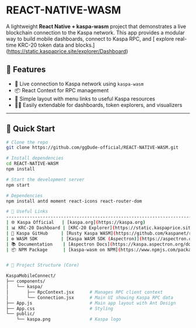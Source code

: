 # REACT-NATIVE-WASM

A lightweight **React Native + kaspa-wasm** project that demonstrates a live blockchain connection to the Kaspa network. This app provides a modular way to build mobile dashboards, connect to Kaspa RPC, and [ explore real-time KRC-20 token data and blocks.] (https://static.kaspaprice.site/explorer/Dashboard)

## 📱 Features

- 🔗 Live connection to Kaspa network using `kaspa-wasm`
- 📦 React Context for RPC management
- 🧱 Simple layout with menu links to useful Kaspa resources
- 🧑‍💻 Easily extendable for dashboards, token explorers, and visualizers

---

## 🚀 Quick Start

```bash
# Clone the repo
git clone https://github.com/ggDude-official/REACT-NATIVE-WASM.git

# Install dependencies
cd REACT-NATIVE-WASM
npm install

# Start the development server
npm start

# Dependencies
npm install antd moment react-icons react-router-dom

# 🔗 Useful Links
-------------------------------------------------------------------------------------- |
| 🌐 Kaspa Official   | [kaspa.org](https://kaspa.org)                                                         |
| 📊 KRC-20 Dashboard | [KRC-20 Explorer](https://static.kaspaprice.site/explorer/Dashboard)                   |
| 🧠 Kaspa GitHub     | [Rusty Kaspa WASM](https://github.com/kaspanet/rusty-kaspa/blob/master/wasm/README.md) |
| ⚙️ WASM SDK         | [Kaspa WASM SDK (Aspectron)](https://aspectron.org/en/projects/kaspa-wasm.html)        |
| 📚 Documentation    | [Aspectron Docs](https://kaspa.aspectron.org/docs/)                                    |
| 📦 NPM Package      | [kaspa-wasm on NPM](https://www.npmjs.com/package/kaspa-wasm)                          |


# 🧩 Project Structure (Core)

KaspaMobileConnect/
├── components/
│   └── kaspa/
│       ├── RpcContext.jsx      # Manages RPC client context
│       └── Connection.jsx      # Main UI showing Kaspa RPC data
├── App.js                      # Main app layout with Ant Design
├── App.css                     # Styling
└── public/
    └── kaspa.png               # Kaspa logo